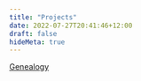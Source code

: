 ```yaml
---
title: "Projects"
date: 2022-07-27T20:41:46+12:00
draft: false
hideMeta: true
---
```

[Genealogy](https://tesaunders.github.io/genealogy/)  



